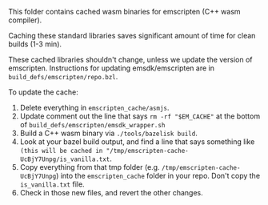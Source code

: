 This folder contains cached wasm binaries for emscripten (C++ wasm compiler).

Caching these standard libraries saves significant amount of time for clean
builds (1-3 min).

These cached libraries shouldn't change, unless we update the version of
emscripten. Instructions for updating emsdk/emscripten are in
`build_defs/emscripten/repo.bzl`.

To update the cache:

1. Delete everything in `emscripten_cache/asmjs`.
2. Update comment out the line that says `rm -rf "$EM_CACHE"` at the bottom of
   `build_defs/emscripten/emsdk_wrapper.sh`
3. Build a C++ wasm binary via `./tools/bazelisk build`.
4. Look at your bazel build output, and find a line that says something like
   `(this will be cached in "/tmp/emscripten-cache-UcBjY7Unpg/is_vanilla.txt`.
5. Copy everything from that tmp folder (e.g.
   `/tmp/emscripten-cache-UcBjY7Unpg`) into the `emscripten_cache` folder in
   your repo. Don't copy the `is_vanilla.txt` file.
6. Check in those new files, and revert the other changes.
